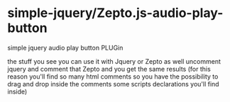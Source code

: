 # simple-jquery/Zepto.js-audio-play-button
simple jquery audio play button PLUGin



the stuff you see you can use it with Jquery or Zepto as well
uncomment jquery and comment that Zepto and you get the same results
(for this reason you'll find so many html comments <!--  --> 
so you have the possibility to drag and drop inside the comments some scripts declarations
you'll find inside)
